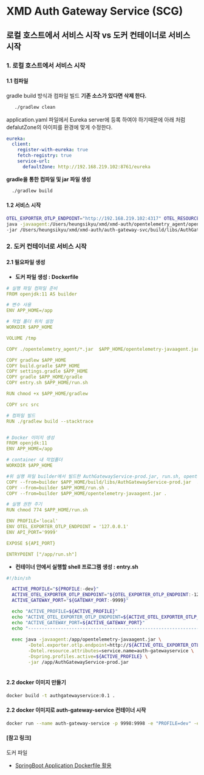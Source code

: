 

# XMD Auth Gateway Service (SCG)

## 로컬 호스트에서 서비스 시작 vs 도커 컨테이너로 서비스 시작 

### 1. 로컬 호스트에서 서비스 시작

#### 1.1 컴파일 
gradle build 방식과 컴파일 빌드
__기존 소스가 있다면 삭제 한다.__ 
 ```bash
    ./gradlew clean 
 ```

  application.yaml 파일에서 Eureka server에 등록 하여야 하기때문에 아래 처럼 defalutZone의 아이피를 환경에 맞게 수정한다. 
```yaml
eureka:
  client:
    register-with-eureka: true
    fetch-registry: true
    service-url:
      defaultZone: http://192.168.219.102:8761/eureka
```
  __gradle을 통한 컴파일 및 jar 파일 생성__ 
 
  ```bash
    ./gradlew build 
 ```


#### 1.2 서비스 시작

```bash
OTEL_EXPORTER_OTLP_ENDPOINT="http://192.168.219.102:4317" OTEL_RESOURCE_ATTRIBUTES=service.name=auth-gateway-svc \
java -javaagent:/Users/heungsikyu/xmd/xmd-auth/opentelemetry_agent/opentelemetry-javaagent.jar \
-jar /Users/heungsikyu/xmd/xmd-auth/auth-gateway-svc/build/libs/AuthGatewayService-prod.jar
```

### 2. 도커 컨테이너로 서비스 시작 

#### 2.1 필요파일 생성 
- __도커 파일 생성 :  Dockerfile__

```yaml
# 실행 파일 컴파일 준비 
FROM openjdk:11 AS builder

# 변수 사용 
ENV APP_HOME=/app

# 작업 폴더 위치 설정 
WORKDIR $APP_HOME

VOLUME /tmp 

COPY ./opentelemetry_agent/*.jar  $APP_HOME/opentelemetry-javaagent.jar

COPY gradlew $APP_HOME
COPY build.gradle $APP_HOME
COPY settings.gradle $APP_HOME
COPY gradle $APP_HOME/gradle
COPY entry.sh $APP_HOME/run.sh  

RUN chmod +x $APP_HOME/gradlew

COPY src src

# 컴파일 빌드 
RUN ./gradlew build --stacktrace


# Docker 이미지 생성 
FROM openjdk:11  
ENV APP_HOME=/app

# container 내 작업폴더 
WORKDIR $APP_HOME

#위 실행 파일 builder에서 빌드한 AuthGatewayService-prod.jar, run.sh, opentelemetry-javaagent.jar를 /app 위치에 복사
COPY --from=builder $APP_HOME/build/libs/AuthGatewayService-prod.jar  . 
COPY --from=builder $APP_HOME/run.sh .
COPY --from=builder $APP_HOME/opentelemetry-javaagent.jar .

# 실행 권한 주기 
RUN chmod 774 $APP_HOME/run.sh 

ENV PROFILE='local'
ENV OTEL_EXPORTER_OTLP_ENDPOINT = '127.0.0.1'
ENV API_PORT='9999'

EXPOSE ${API_PORT}

ENTRYPOINT ["/app/run.sh"]
```

- __컨테이너 안에서 실행할 shell 프로그램 생성 : entry.sh__

```bash 
#!/bin/sh

  ACTIVE_PROFILE="${PROFILE:-dev}"
  ACTIVE_OTEL_EXPORTER_OTLP_ENDPOINT="${OTEL_EXPORTER_OTLP_ENDPOINT:-127.0.0.1}"
  ACTIVE_GATEWAY_PORT="${GATEWAY_PORT:-9999}"

  echo "ACTIVE_PROFILE=${ACTIVE_PROFILE}"
  echo "ACTIVE_OTEL_EXPORTER_OTLP_ENDPOINT=${ACTIVE_OTEL_EXPORTER_OTLP_ENDPOINT}"
  echo "ACTIVE_GATEWAY_PORT=${ACTIVE_GATEWAY_PORT}"
  echo "--------------------------------------------------------------------------"
 
  exec java -javaagent:/app/opentelemetry-javaagent.jar \
        -Dotel.exporter.otlp.endpoint=http://${ACTIVE_OTEL_EXPORTER_OTLP_ENDPOINT}:4317 \
        -Dotel.resource.attributes=service.name=auth-gatewayservice \
        -Dspring.profiles.active=${ACTIVE_PROFILE} \
        -jar /app/AuthGatewayService-prod.jar
          
```


#### 2.2 docker 이미지 만들기  

```bash
docker build -t authgatewayservice:0.1 .    
```


#### 2.2 docker 이미지로 auth-gateway-service 컨테이너 시작

```bash
docker run --name auth-gateway-service -p 9998:9998 -e "PROFILE=dev" -e "OTEL_EXPORTER_OTLP_ENDPOINT=192.168.10.157" -e "GATEWAY_PORT=9998" authgatewayservice:0.1  
```


#### [참고 링크] 
 도커 파일
* [SpringBoot Application Dockerfile 활용](https://spring.io/guides/topicals/spring-boot-docker)